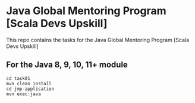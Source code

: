 # Java Global Mentoring Program [Scala Devs Upskill]
This repo contains the tasks for the Java Global Mentoring Program [Scala Devs Upskill]

## For the Java 8, 9, 10, 11+ module
```
cd task01
mvn clean install
cd jmp-application
mvn exec:java
```
